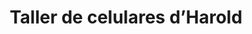 ---
title: "Taller de celulares d’Harold"
url: /ciudad-de-san-jose-de-las-lajas/taller-de-celulares-dharold/
shop: Autowerkstatt
---